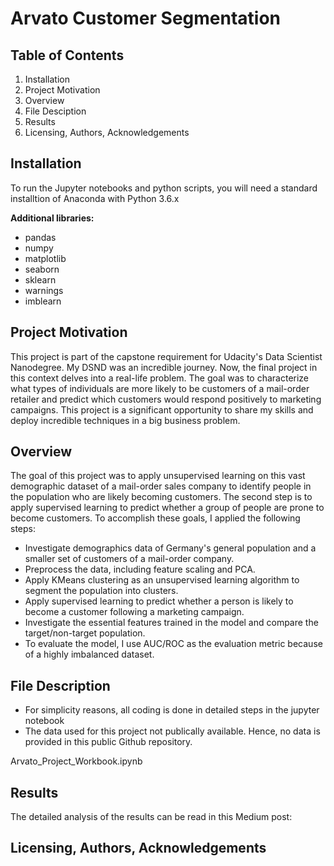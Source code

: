 # Arvato Customer Segmentation

## Table of Contents
1. Installation
2. Project Motivation
3. Overview
4. File Desciption
5. Results
6. Licensing, Authors, Acknowledgements

## Installation
To run the Jupyter notebooks and python scripts, you will need a standard installtion of Anaconda with Python 3.6.x

**Additional libraries:**
* pandas
* numpy
* matplotlib
* seaborn
* sklearn
* warnings
* imblearn

## Project Motivation
This project is part of the capstone requirement for Udacity's Data Scientist Nanodegree. My DSND was an incredible journey. Now, the final project in this context delves into a real-life problem. The goal was to characterize what types of individuals are more likely to be customers of a mail-order retailer and predict which customers would respond positively to marketing campaigns. This project is a significant opportunity to share my skills and deploy incredible techniques in a big business problem.

## Overview
The goal of this project was to apply unsupervised learning on this vast demographic dataset of a mail-order sales company to identify people in the population who are likely becoming customers. The second step is to apply supervised learning to predict whether a group of people are prone to become customers.
To accomplish these goals, I applied the following steps:
* Investigate demographics data of Germany's general population and a smaller set of customers of a mail-order company.
* Preprocess the data, including feature scaling and PCA.
* Apply KMeans clustering as an unsupervised learning algorithm to segment the population into clusters.
* Apply supervised learning to predict whether a person is likely to become a customer following a marketing campaign.
* Investigate the essential features trained in the model and compare the target/non-target population.
* To evaluate the model, I use AUC/ROC as the evaluation metric because of a highly imbalanced dataset.

## File Description
* For simplicity reasons, all coding is done in detailed steps in the jupyter notebook
* The data used for this project not publically available. Hence, no data is provided in this public Github repository.

Arvato_Project_Workbook.ipynb

## Results
The detailed analysis of the results can be read in this Medium post:

## Licensing, Authors, Acknowledgements
